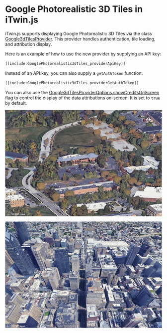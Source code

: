 # Google Photorealistic 3D Tiles in iTwin.js

iTwin.js supports displaying Google Photorealistic 3D Tiles via the class [Google3dTilesProvider]($frontend). This provider handles authentication, tile loading, and attribution display.

Here is an example of how to use the new provider by supplying an API key:

```ts
[[include:GooglePhotorealistic3dTiles_providerApiKey]]
```

Instead of an API key, you can also supply a `getAuthToken` function:

```ts
[[include:GooglePhotorealistic3dTiles_providerGetAuthToken]]
```

You can also use the [Google3dTilesProviderOptions.showCreditsOnScreen]($frontend) flag to control the display of the data attributions on-screen. It is set to `true` by default.

![Google Photorealistic 3D Tiles - Exton](./google-photorealistic-3d-tiles-1.jpg "Google Photorealistic 3D Tiles - Exton")

![Google Photorealistic 3D Tiles - Philadelphia](./google-photorealistic-3d-tiles-2.jpg "Google Photorealistic 3D Tiles - Philadelphia")

